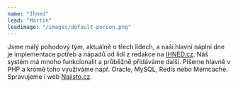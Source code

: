 ```yaml
---
name: "Ihned"
lead: "Martin"
leadimage: "/images/default-person.png"
---
```


<p>
	Jsme malý pohodový tým, aktuálně o třech lidech, a naší hlavní náplní dne je implementace potřeb a nápadů od lidí z redakce na <a href="https://ihned.cz" target="_blank">IHNED.cz</a>. Náš systém má mnoho funkcionalit a průběžně přidáváme další. Píšeme hlavně v PHP a kromě toho využíváme např. Oracle, MySQL, Redis nebo Memcache. Spravujeme i web <a href="https://najisto.cz" target="_blank">Najisto.cz</a>.
</p>

